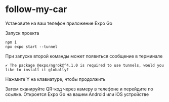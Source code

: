 # follow-my-car

Установите на ваш телефон приложение Expo Go

Запуск проекта

```
npm i
npx expo start --tunnel
```

При запуске второй команды может появиться сообщение в терминале

```
✔ The package @expo/ngrok@^4.1.0 is required to use tunnels, would you like to install it globally?
```

Нажмите Y на клавиатуре, чтобы продолжить

Затем сканируйте QR-код через камеру в телефоне и перейдите по ссылке.
Откроется Expo Go на вашем Android или iOS устройстве